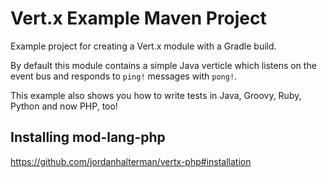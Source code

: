 # Vert.x Example Maven Project

Example project for creating a Vert.x module with a Gradle build.

By default this module contains a simple Java verticle which listens on the event bus and responds to `ping!`
messages with `pong!`.

This example also shows you how to write tests in Java, Groovy, Ruby, Python and now PHP, too!

## Installing mod-lang-php

https://github.com/jordanhalterman/vertx-php#installation

